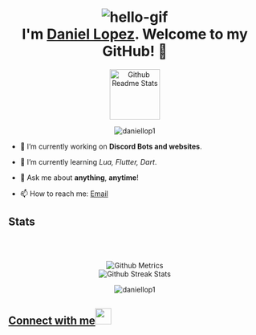 <h1 align="center"> <img src="https://user-images.githubusercontent.com/44546966/99776361-fd0eaa80-2b10-11eb-9208-9b1cac7a8990.gif" alt="hello-gif"> <br >I'm <a href="https://www.instagram.com/2005_danielus/">Daniel Lopez</a>. Welcome to my GitHub! 🤗</h1>

<p align="center">
 <img width="100px" src="https://res.cloudinary.com/anuraghazra/image/upload/v1594908242/logo_ccswme.svg" align="center" alt="Github Readme Stats" />
</p>
<p align="center"> <img src="https://komarev.com/ghpvc/?username=daniellop1" alt="daniellop1"/> </p> 

- 🔭 I’m currently working on **Discord Bots and websites**.

- 🌱 I’m currently learning *Lua, Flutter, Dart*.

- 💬 Ask me about **anything**, **anytime**!

- 📫 How to reach me: <a href="mailto:contact@2005danielus.ml">Email</a>



<h2>Stats</h2>


<br>
<br>

<p align="center">
  
<img src="https://metrics.lecoq.io/daniellop1?pagespeed=1&languages=1&followup=1&isocalendar=1" alt="Github Metrics">
  
  <br>
<img src="https://github-readme-streak-stats.herokuapp.com/?user=daniellop1" alt="Github Streak Stats">
  
</p>

<p align="center"> <img src="https://github-readme-stats.vercel.app/api?username=daniellop1&show_icons=true" alt="daniellop1" />

<br>

<h2>
<a href="mailto:contact@2005danielus.ml">Connect with me</a><img src="https://user-images.githubusercontent.com/44546966/99776273-d781a100-2b10-11eb-9956-32453e6f4da7.gif" height="32px">
</h2>


<br>
<br>
